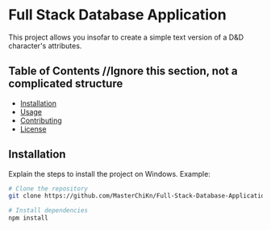 # Full Stack Database Application

This project allows you insofar to create a simple text version of a D&D character's 
attributes. 

## Table of Contents //Ignore this section, not a complicated structure

- [Installation](#installation)
- [Usage](#usage)
- [Contributing](#contributing)
- [License](#license)

## Installation

Explain the steps to install the project on Windows. Example:

```bash
# Clone the repository
git clone https://github.com/MasterChiKn/Full-Stack-Database-Application.git

# Install dependencies
npm install
